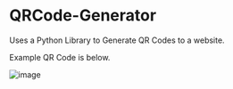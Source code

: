 # QRCode-Generator
Uses a Python Library to Generate QR Codes to a website.

Example QR Code is below.

![image](https://user-images.githubusercontent.com/65930700/115126303-ac9e5a80-9f93-11eb-9d50-34b83903abc5.png)
